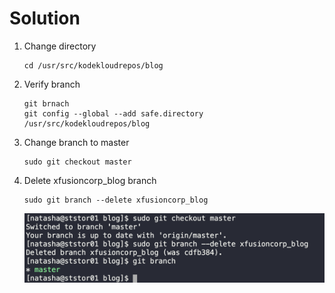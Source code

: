 # Solution

1. Change directory
    ```
    cd /usr/src/kodekloudrepos/blog
    ```
2. Verify branch
    ```
    git brnach
    git config --global --add safe.directory /usr/src/kodekloudrepos/blog
    ```
3. Change branch to master
    ```
    sudo git checkout master
    ```
4. Delete xfusioncorp_blog branch
    ```
    sudo git branch --delete xfusioncorp_blog
    ```

    ![delete branch](delete-branch.png)